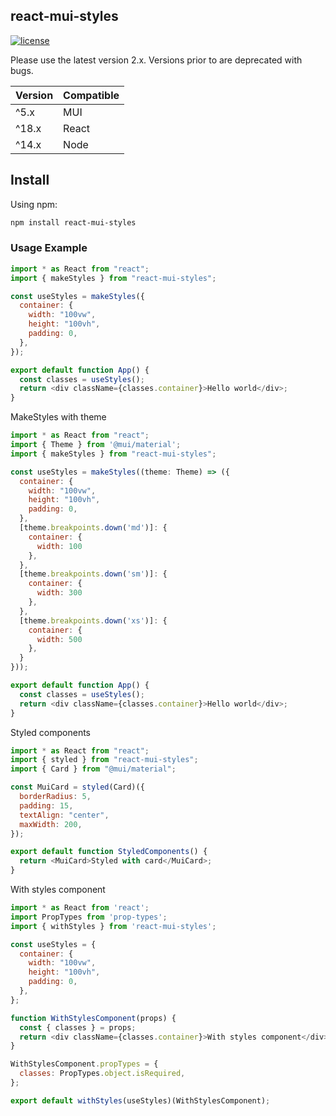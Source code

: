 ## react-mui-styles 

[![license](https://img.shields.io/github/license/mashape/apistatus.svg)](https://opensource.org/licenses/MIT)

Please use the latest version 2.x. Versions prior to are deprecated with bugs.

| Version | Compatible |
|--------------------------|-------------------------------|
| ^5.x  | MUI   |
| ^18.x | React |
| ^14.x | Node  |

## Install

Using npm:

```sh
npm install react-mui-styles
```

### Usage Example

```javascript
import * as React from "react";
import { makeStyles } from "react-mui-styles";

const useStyles = makeStyles({
  container: {
    width: "100vw",
    height: "100vh",
    padding: 0,
  },
});

export default function App() {
  const classes = useStyles();
  return <div className={classes.container}>Hello world</div>;
}
```
MakeStyles with theme

```javascript
import * as React from "react";
import { Theme } from '@mui/material';
import { makeStyles } from "react-mui-styles";

const useStyles = makeStyles((theme: Theme) => ({
  container: {
    width: "100vw",
    height: "100vh",
    padding: 0,
  },
  [theme.breakpoints.down('md')]: {
    container: {
      width: 100
    },
  },
  [theme.breakpoints.down('sm')]: {
    container: {
      width: 300
    },
  },
  [theme.breakpoints.down('xs')]: {
    container: {
      width: 500
    },
  }
}));

export default function App() {
  const classes = useStyles();
  return <div className={classes.container}>Hello world</div>;
}
```

Styled components

```javascript
import * as React from "react";
import { styled } from "react-mui-styles";
import { Card } from "@mui/material";

const MuiCard = styled(Card)({
  borderRadius: 5,
  padding: 15,
  textAlign: "center",
  maxWidth: 200,
});

export default function StyledComponents() {
  return <MuiCard>Styled with card</MuiCard>;
}
```

With styles component

```javascript
import * as React from 'react';
import PropTypes from 'prop-types';
import { withStyles } from 'react-mui-styles';

const useStyles = {
  container: {
    width: "100vw",
    height: "100vh",
    padding: 0,
  },
};

function WithStylesComponent(props) {
  const { classes } = props;
  return <div className={classes.container}>With styles component</div>;
}

WithStylesComponent.propTypes = {
  classes: PropTypes.object.isRequired,
};

export default withStyles(useStyles)(WithStylesComponent);
```